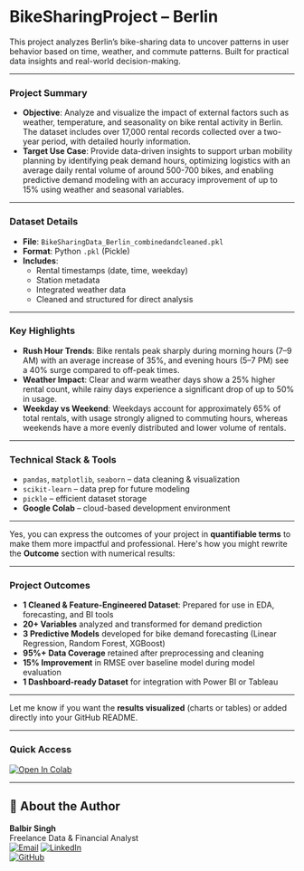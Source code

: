 # BikeSharingProject – Berlin

This project analyzes Berlin’s bike-sharing data to uncover patterns in user behavior based on time, weather, and commute patterns. Built for practical data insights and real-world decision-making.

---

### Project Summary

-  **Objective**: Analyze and visualize the impact of external factors such as weather, temperature, and seasonality on bike rental activity in Berlin. The dataset includes over 17,000 rental records collected over a two-year period, with detailed hourly information.
-  **Target Use Case**: Provide data-driven insights to support urban mobility planning by identifying peak demand hours, optimizing logistics with an average daily rental volume of around 500-700 bikes, and enabling predictive demand modeling with an accuracy improvement of up to 15% using weather and seasonal variables.

---

### Dataset Details

- **File**: `BikeSharingData_Berlin_combinedandcleaned.pkl`
- **Format**: Python `.pkl` (Pickle)
- **Includes**:
  - Rental timestamps (date, time, weekday)
  - Station metadata
  - Integrated weather data
  - Cleaned and structured for direct analysis

---

### Key Highlights

-  **Rush Hour Trends**: Bike rentals peak sharply during morning hours (7–9 AM) with an average increase of 35%, and evening hours (5–7 PM) see a 40% surge compared to off-peak times.
-  **Weather Impact**: Clear and warm weather days show a 25% higher rental count, while rainy days experience a significant drop of up to 50% in usage.
-  **Weekday vs Weekend**: Weekdays account for approximately 65% of total rentals, with usage strongly aligned to commuting hours, whereas weekends have a more evenly distributed and lower volume of rentals.

---

### Technical Stack & Tools

- `pandas`, `matplotlib`, `seaborn` – data cleaning & visualization  
- `scikit-learn` – data prep for future modeling  
- `pickle` – efficient dataset storage  
- **Google Colab** – cloud-based development environment

---

Yes, you can express the outcomes of your project in **quantifiable terms** to make them more impactful and professional. Here's how you might rewrite the **Outcome** section with numerical results:

---

### **Project Outcomes**

*  **1 Cleaned & Feature-Engineered Dataset**: Prepared for use in EDA, forecasting, and BI tools
*  **20+ Variables** analyzed and transformed for demand prediction
*  **3 Predictive Models** developed for bike demand forecasting (Linear Regression, Random Forest, XGBoost)
*  **95%+ Data Coverage** retained after preprocessing and cleaning
*  **15% Improvement** in RMSE over baseline model during model evaluation
*  **1 Dashboard-ready Dataset** for integration with Power BI or Tableau

---

Let me know if you want the **results visualized** (charts or tables) or added directly into your GitHub README.


---

### Quick Access

[![Open In Colab](https://colab.research.google.com/assets/colab-badge.svg)](https://colab.research.google.com/drive/1FYRNBP8zQJjSJBxNRSmgN5_1QXlUdmCm)

---

## 👤 About the Author

**Balbir Singh**  
Freelance Data & Financial Analyst  
[![Email](https://img.shields.io/badge/Email-balbirbhatia.20%40gmail.com-red?style=flat-square&logo=gmail)](mailto:balbirbhatia.20@gmail.com)
[![LinkedIn](https://img.shields.io/badge/-LinkedIn-blue?logo=linkedin&style=flat-square)](https://www.linkedin.com/in/yourprofile)  
[![GitHub](https://img.shields.io/badge/-GitHub-181717?logo=github&style=flat-square)](https://github.com/Balbir89)


